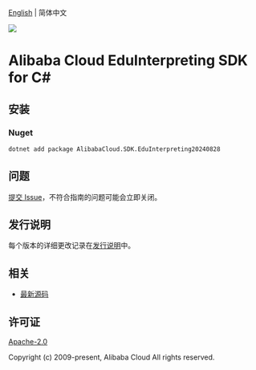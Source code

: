 [English](README.md) | 简体中文

![](https://aliyunsdk-pages.alicdn.com/icons/AlibabaCloud.svg)

# Alibaba Cloud EduInterpreting SDK for C#

## 安装

### Nuget

```bash
dotnet add package AlibabaCloud.SDK.EduInterpreting20240828
```

## 问题

[提交 Issue](https://github.com/aliyun/alibabacloud-csharp-sdk/issues/new)，不符合指南的问题可能会立即关闭。

## 发行说明

每个版本的详细更改记录在[发行说明](./ChangeLog.md)中。

## 相关

* [最新源码](https://github.com/aliyun/alibabacloud-csharp-sdk/)

## 许可证

[Apache-2.0](http://www.apache.org/licenses/LICENSE-2.0)

Copyright (c) 2009-present, Alibaba Cloud All rights reserved.
